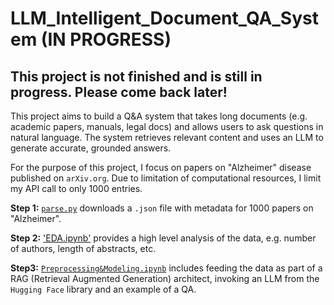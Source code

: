 # LLM_Intelligent_Document_QA_System (IN PROGRESS)

## This project is not finished and is still in progress. Please come back later! 


This project aims to build a Q&amp;A system that takes long documents (e.g. academic papers, manuals, legal docs) and allows users to ask questions in natural language. The system retrieves relevant content and uses an LLM to generate accurate, grounded answers.


For the purpose of this project, I focus on papers on "Alzheimer" disease published on `arXiv.org`. Due to limitation of computational resources, I limit my API call to only 1000 entries. 

**Step 1:** [`parse.py`](https://github.com/nazilagundogdu/LLM_Intelligent_Document_QA_System/blob/main/parse.py) downloads a `.json` file with metadata for 1000 papers on "Alzheimer".

**Step 2:** ['EDA.ipynb'](https://github.com/nazilagundogdu/LLM_Intelligent_Document_QA_System/blob/main/EDA.ipynb) provides a high level analysis of the data, e.g. number of authors, length of abstracts, etc.

**Step3:** [`Preprocessing&Modeling.ipynb`](https://github.com/nazilagundogdu/LLM_Intelligent_Document_QA_System/blob/main/Preprocessing%26Modeling.ipynb) includes feeding the data as part of a RAG (Retrieval Augmented Generation) architect, invoking an LLM from the `Hugging Face` library and an example of a QA.

